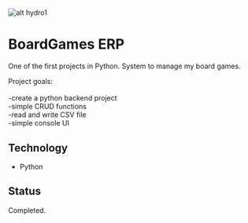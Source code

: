 # 

![alt hydro1](https://i.imgur.com/9ujJn5O.png)

# BoardGames ERP

One of the first projects in Python. System to manage my board games.


Project goals:<br />
<br />
-create a python backend project<br />
-simple CRUD functions<br />
-read and write CSV file<br />
-simple console UI<br />

## Technology 
- Python 

## Status
Completed.
